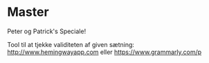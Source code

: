 # Master
Peter og Patrick's Speciale!

Tool til at tjekke validiteten af given sætning:
http://www.hemingwayapp.com
eller https://www.grammarly.com/p
